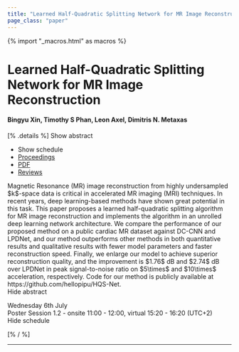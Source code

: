 ```yaml
---
title: "Learned Half-Quadratic Splitting Network for MR Image Reconstruction"
page_class: "paper"
---
```


{% import "_macros.html" as macros %}

# Learned Half-Quadratic Splitting Network for MR Image Reconstruction

#### Bingyu Xin, Timothy S Phan, Leon Axel, Dimitris N. Metaxas

[% .details %]
<a class="toggle_visibility" data-selector=".abstract" data-level="3">Show abstract</a>
- <a class="toggle_visibility" data-selector=".schedule" data-level="3">Show schedule</a>
- <a href="">Proceedings</a>
- <a href="https://openreview.net/pdf?id=h7rXUbALijU">PDF</a>
- <a href="https://openreview.net/forum?id=h7rXUbALijU">Reviews</a>

<p>
    <span class="abstract">
        Magnetic Resonance (MR) image reconstruction from highly undersampled $k$-space data is critical in accelerated MR imaging (MRI) techniques. In recent years, deep learning-based methods have shown great potential in this task. This paper proposes a learned half-quadratic splitting algorithm for MR image reconstruction and implements the algorithm in an unrolled deep learning network architecture. We compare the performance of our proposed method on a public cardiac MR dataset against  DC-CNN and LPDNet, and our method outperforms other methods in both quantitative results and qualitative results with fewer model parameters and faster reconstruction speed. Finally, we enlarge our model to achieve superior reconstruction quality, and the improvement is $1.76$ dB and $2.74$ dB over LPDNet in peak signal-to-noise ratio on $5\times$ and $10\times$ acceleration, respectively. Code for our method is publicly available at https://github.com/hellopipu/HQS-Net.
        <br>
        <span class="actions"><a class="toggle_visibility" data-level="2">Hide abstract</a></span>
    </span>
</p>

<p>
    <span class="schedule">
        Wednesday 6th July<br>Poster Session 1.2 - onsite 11:00 - 12:00, virtual 15:20 - 16:20 (UTC+2)
        <br>
        <span class="actions"><a class="toggle_visibility" data-level="2">Hide schedule</a></span>
    </span>
</p>

[% / %]


---
<!-- { macros.presentation('', '', 720, 450) } -->
